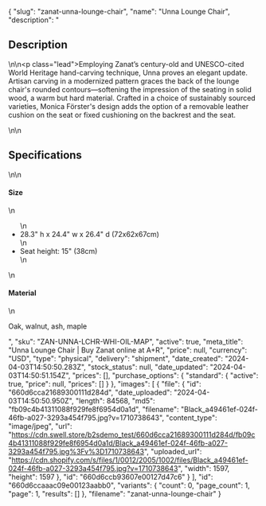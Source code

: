 {
  "slug": "zanat-unna-lounge-chair",
  "name": "Unna Lounge Chair",
  "description": "<h2>Description</h2>\n<!-- split -->\n<p class=\"lead\">Employing Zanat’s century-old and UNESCO-cited World Heritage hand-carving technique, Unna proves an elegant update. Artisan carving in a modernized pattern graces the back of the lounge chair's rounded contours—softening the impression of the seating in solid wood, a warm but hard material. Crafted in a choice of sustainably sourced varieties, Monica Förster's design adds the option of a removable leather cushion on the seat or fixed cushioning on the backrest and the seat.</p>\n<!-- split -->\n<h2>Specifications</h2>\n<!-- split -->\n<h4>Size</h4>\n<ul>\n<li>28.3\" h x 24.4\" w x 26.4\" d (72x62x67cm)</li>\n<li>Seat height: 15\" (38cm)</li>\n</ul>\n<h4>Material</h4>\n<p>Oak, walnut, ash, maple</p>",
  "sku": "ZAN-UNNA-LCHR-WHI-OIL-MAP",
  "active": true,
  "meta_title": "Unna Lounge Chair | Buy Zanat online at A+R",
  "price": null,
  "currency": "USD",
  "type": "physical",
  "delivery": "shipment",
  "date_created": "2024-04-03T14:50:50.283Z",
  "stock_status": null,
  "date_updated": "2024-04-03T14:50:51.154Z",
  "prices": [],
  "purchase_options": {
    "standard": {
      "active": true,
      "price": null,
      "prices": []
    }
  },
  "images": [
    {
      "file": {
        "id": "660d6cca21689300111d284d",
        "date_uploaded": "2024-04-03T14:50:50.950Z",
        "length": 84568,
        "md5": "fb09c4b41311088f929fe8f6954d0a1d",
        "filename": "Black_a49461ef-024f-46fb-a027-3293a454f795.jpg?v=1710738643",
        "content_type": "image/jpeg",
        "url": "https://cdn.swell.store/b2sdemo_test/660d6cca21689300111d284d/fb09c4b41311088f929fe8f6954d0a1d/Black_a49461ef-024f-46fb-a027-3293a454f795.jpg%3Fv%3D1710738643",
        "uploaded_url": "https://cdn.shopify.com/s/files/1/0012/2005/1002/files/Black_a49461ef-024f-46fb-a027-3293a454f795.jpg?v=1710738643",
        "width": 1597,
        "height": 1597
      },
      "id": "660d6ccb93607e00127d47c6"
    }
  ],
  "id": "660d6ccaaac09e00123aabb0",
  "variants": {
    "count": 0,
    "page_count": 1,
    "page": 1,
    "results": []
  },
  "filename": "zanat-unna-lounge-chair"
}